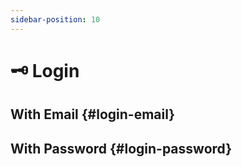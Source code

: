 ```yaml
---
sidebar-position: 10
---
```


# 🗝️ Login

## With Email {#login-email}

## With Password {#login-password}
